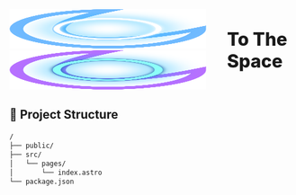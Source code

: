 <div style="display:flex;align-items: center;align-content: center;flex-direction: row;">
<div>
  <a href="https://tailwindcss.com/#gh-light-mode-only" target="_blank">
    <img src="./.github/logo-light.svg" alt="Alphacat To The Space" width="350" height="70">
  </a>
  <a href="https://tailwindcss.com/#gh-dark-mode-only" target="_blank">
    <img src="./.github/logo-dark.svg" alt="Alphacat To The Space" width="350" height="70">
  </a>
</div>
<p style="font-size:32px;font-weight: 800;">To The Space</p>
</div>

## 🚀 Project Structure

```
/
├── public/
├── src/
│   └── pages/
│       └── index.astro
└── package.json
```
